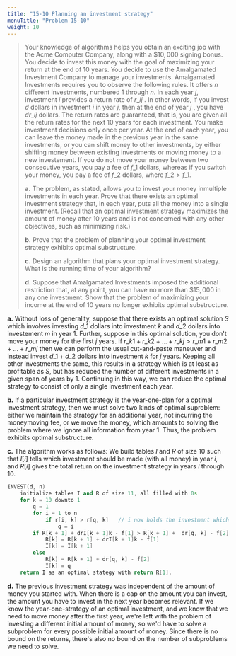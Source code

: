 ```yaml
---
title: "15-10 Planning an investment strategy"
menuTitle: "Problem 15-10"
weight: 10
---
```


> Your knowledge of algorithms helps you obtain an exciting job with the Acme Computer Company, along with a $\$10,000$ signing bonus. You decide to invest this money with the goal of maximizing your return at the end of 10 years. You decide to use the Amalgamated Investment Company to manage your investments. Amalgamated Investments requires you to observe the following rules. It offers $n$ different investments, numbered $1$ through $n$. In each year $j$, investment $i$ provides a return rate of $r\_{ij}$ . In other words, if you invest $d$ dollars in investment $i$ in year $j$, then at the end of year $j$ , you have $dr\_{ij}$ dollars. The return rates are guaranteed, that is, you are given all the return rates for the next 10 years for each investment. You make investment decisions only once per year. At the end of each year, you can leave the money made in the previous year in the same investments, or you can shift money to other investments, by either shifting money between existing investments or moving money to a new investement. If you do not move your money between two consecutive years, you pay a fee of $f\_1$ dollars, whereas if you switch your money, you pay a fee of $f\_2$ dollars, where $f\_2 > f\_1$.
>
> **a.** The problem, as stated, allows you to invest your money inmultiple investments in each year. Prove that there exists an optimal investment strategy that, in each year, puts all the money into a single investment. (Recall that an optimal investment strategy maximizes the amount of money after 10 years and is not concerned with any other objectives, such as minimizing risk.)
>
> **b.** Prove that the problem of planning your optimal investment strategy exhibits optimal substructure.
>
> **c.** Design an algorithm that plans your optimal investment strategy. What is the running time of your algorithm?
>
> **d.** Suppose that Amalgamated Investments imposed the additional restriction that, at any point, you can have no more than $\$15,000$ in any one investment. Show that the problem of maximizing your income at the end of 10 years no longer exhibits optimal substructure.

**a.** Without loss of generality, suppose that there exists an optimal solution $S$ which involves investing $d\_1$ dollars into investment $k$ and $d\_2$ dollars into investement $m$ in year $1$. Further, suppose in this optimal solution, you don't move your money for the first $j$ years. If $r\_{k1} + r\_{k2} + \ldots + r\_{kj} > r\_{m1} +r\_{m2} + \ldots + r\_{mj}$ then we can perform the usual cut-and-paste maneuver and instead invest $d\_1 + d\_2$ dollars into investment $k$ for $j$ years. Keeping all other investments the same, this results in a strategy which is at least as profitable as $S$, but has reduced the number of different investments in a given span of years by $1$. Continuing in this way, we can reduce the optimal strategy to consist of only a single investment each year.

**b.** If a particular investment strategy is the year-one-plan for a optimal investment strategy, then we must solve two kinds of optimal suproblem: either we maintain the strategy for an additional year, not incurring the moneymoving fee, or we move the money, which amounts to solving the problem where we ignore all information from year $1$. Thus, the problem exhibits optimal substructure.

**c.** The algorithm works as follows: We build tables $I$ and $R$ of size $10$ such that $I[i]$ tells which investment should be made (with all money) in year $i$, and $R[i]$ gives the total return on the investment strategy in years $i$ through $10$.

```cpp
INVEST(d, n)
    initialize tables I and R of size 11, all filled with 0s
    for k = 10 downto 1
        q = 1
        for i = 1 to n
            if r[i, k] > r[q, k]   // i now holds the investment which looks best for a given year
                q = i
        if R[k + 1] + drI[k + 1]k - f[1] > R[k + 1] +  dr[q, k] - f[2]  // If revenue is greater when money is not moved
            R[k] = R[k + 1] + drI[k + 1]k - f[1]
            I[k] = I[k + 1]
        else
            R[k] = R[k + 1] + dr[q, k] - f[2]
            I[k] = q
    return I as an optimal stategy with return R[1].
```

**d.** The previous investment strategy was independent of the amount of money you started with. When there is a cap on the amount you can invest, the amount you have to invest in the next year becomes relevant. If we know the year-one-strategy of an optimal investment, and we know that we need to move money after the first year, we're left with the problem of investing a different initial amount of money, so we'd have to solve a subproblem for every possible initial amount of money. Since there is no bound on the returns, there's also no bound on the number of subproblems we need to solve.
